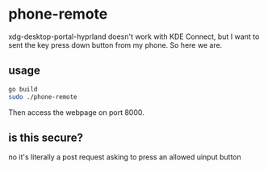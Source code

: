 # phone-remote

xdg-desktop-portal-hyprland doesn't work with KDE Connect,
but I want to sent the key press down button from my phone.
So here we are.

## usage

```bash
go build
sudo ./phone-remote
```

Then access the webpage on port 8000.

## is this secure?

no it's literally a post request asking to press an allowed uinput button
